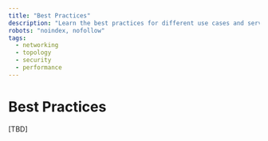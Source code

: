 ```yaml
---
title: "Best Practices"
description: "Learn the best practices for different use cases and service scenarios."
robots: "noindex, nofollow"
tags:
  - networking
  - topology
  - security
  - performance
---
```


# Best Practices

[TBD]
